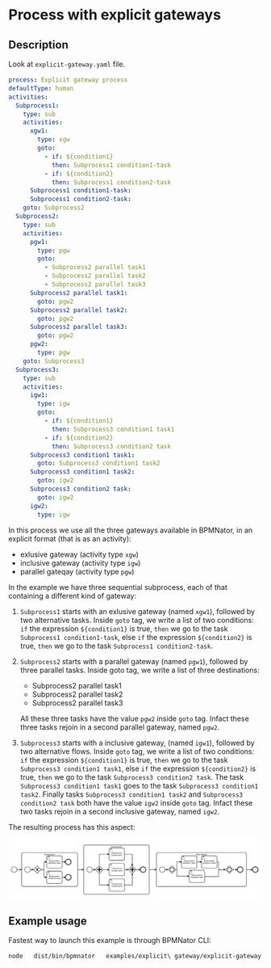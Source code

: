 # Process with explicit gateways

## Description

Look at `explicit-gateway.yaml` file.

```YAML
process: Explicit gateway process
defaultType: human
activities:
  Subprocess1:
    type: sub
    activities:
      xgw1:
        type: xgw
        goto:
          - if: ${condition1}
            then: Subprocess1 condition1-task
          - if: ${condition2}
            then: Subprocess1 condition2-task
      Subprocess1 condition1-task:
      Subprocess1 condition2-task:
    goto: Subprocess2
  Subprocess2:
    type: sub
    activities:
      pgw1:
        type: pgw
        goto:
          - Subprocess2 parallel task1
          - Subprocess2 parallel task2
          - Subprocess2 parallel task3
      Subprocess2 parallel task1:
        goto: pgw2
      Subprocess2 parallel task2:
        goto: pgw2
      Subprocess2 parallel task3:
        goto: pgw2
      pgw2:
        type: pgw
    goto: Subprocess3
  Subprocess3:
    type: sub
    activities:
      igw1:
        type: igw
        goto:
          - if: ${condition1}
            then: Subprocess3 condition1 task1
          - if: ${condition2}
            then: Subprocess3 condition2 task
      Subprocess3 condition1 task1:
        goto: Subprocess3 condition1 task2
      Subprocess3 condition1 task2:
        goto: igw2
      Subprocess3 condition2 task:
        goto: igw2
      igw2:
        type: igw
```

In this process we use all the three gateways available in BPMNator, in an explicit format (that is as an activity):
- exlusive gateway (activity type `xgw`)
- inclusive gateway (activity type `igw`)
- parallel gateqay (activity type `pgw`)

In the example we have three sequential subprocess, each of that containing a different kind of gateway:

1. `Subprocess1` starts with an exlusive gateway (named `xgw1`), followed by two alternative tasks. Inside `goto` tag, we write a list of two conditions: `if` the expression `${condition1}` is true, `then` we go to the task `Subprocess1 condition1-task`, else `if` the expression `${condition2}` is true, `then` we go to the task `Subprocess1 condition2-task`.

2. `Subprocess2` starts with a parallel gateway (named `pgw1`), followed by three parallel tasks. Inside goto tag, we write a list of three destinations: 
    - Subprocess2 parallel task1
    - Subprocess2 parallel task2
    - Subprocess2 parallel task3  

    All these three tasks have the value `pgw2` inside `goto` tag. Infact these three tasks rejoin in a second parallel gateway, named `pgw2`.

3. `Subprocess3` starts with a inclusive gateway, (named `igw1`), followed by two alternative flows. Inside `goto` tag, we write a list of two conditions: `if` the expression `${condition1}` is true, `then` we go to the task `Subprocess3 condition1 task1`, else `if` the expression `${condition2}` is true, `then` we go to the task `Subprocess3 condition2 task`. The task `Subprocess3 condition1 task1` goes to the task `Subprocess3 condition1 task2`. Finally tasks `Subprocess3 condition1 task2` and `Subprocess3 condition2 task` both have the value `igw2` inside `goto` tag. Infact these two tasks rejoin in a second inclusive gateway, named `igw2`.

The resulting process has this aspect:

![Explicit gateway](explicit-gateway.png?raw=true)

## Example usage
Fastest way to launch this example is through BPMNator CLI:

```BASH
node   dist/bin/bpmnator   examples/explicit\ gateway/explicit-gateway.yaml   examples/explicit\ gateway/explicit-gateway.bpmn
```